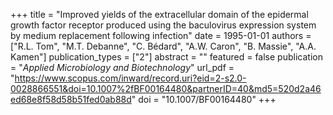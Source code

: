 +++
title = "Improved yields of the extracellular domain of the epidermal growth factor receptor produced using the baculovirus expression system by medium replacement following infection"
date = 1995-01-01
authors = ["R.L. Tom", "M.T. Debanne", "C. Bédard", "A.W. Caron", "B. Massie", "A.A. Kamen"]
publication_types = ["2"]
abstract = ""
featured = false
publication = "*Applied Microbiology and Biotechnology*"
url_pdf = "https://www.scopus.com/inward/record.uri?eid=2-s2.0-0028866551&doi=10.1007%2fBF00164480&partnerID=40&md5=520d2a46ed68e8f58d58b51fed0ab88d"
doi = "10.1007/BF00164480"
+++

